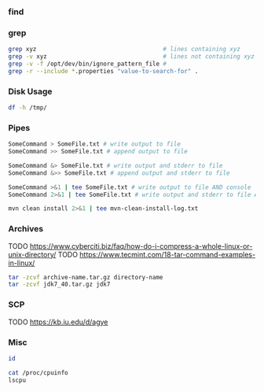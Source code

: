 ### find

### grep
```bash
grep xyz                                    # lines containing xyz
grep -v xyz                                 # lines not containing xyz
grep -v -f /opt/dev/bin/ignore_pattern_file #
grep -r --include *.properties "value-to-search-for" .

```

### Disk Usage
```bash
df -h /tmp/
```

### Pipes
```bash
SomeCommand > SomeFile.txt # write output to file
SomeCommand >> SomeFile.txt # append output to file

SomeCommand &> SomeFile.txt # write output and stderr to file
SomeCommand &>> SomeFile.txt # append output and stderr to file

SomeCommand >&1 | tee SomeFile.txt # write output to file AND console
SomeCommand 2>&1 | tee SomeFile.txt # write output and stderr to file AND console

mvn clean install 2>&1 | tee mvn-clean-install-log.txt

```

### Archives
TODO https://www.cyberciti.biz/faq/how-do-i-compress-a-whole-linux-or-unix-directory/
TODO https://www.tecmint.com/18-tar-command-examples-in-linux/
```bash
tar -zcvf archive-name.tar.gz directory-name
tar -zcvf jdk7_40.tar.gz jdk7
```

### SCP
TODO https://kb.iu.edu/d/agye

### Misc
```bash
id

cat /proc/cpuinfo
lscpu
```
